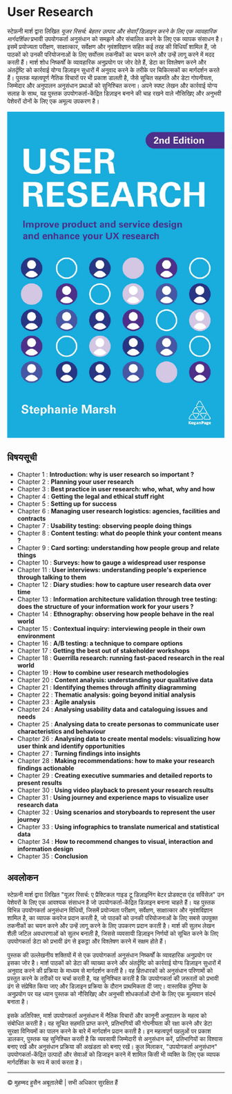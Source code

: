 <!-- ©©©©©©©©©©©©©©©©©©©©©©©© All Rights Are Reserved By Muhammad Husain Abootalebi ©©©©©©©©©©©©©©©©©©©©©©©©©©©©©©©©©© -->

# User Research

स्टेफ़नी मार्श द्वारा लिखित *यूजर रिसर्च: बेहतर उत्पाद और सेवाएँ डिज़ाइन करने के लिए एक व्यावहारिक मार्गदर्शिका* प्रभावी उपयोगकर्ता अनुसंधान को समझने और संचालित करने के लिए एक व्यापक संसाधन है। इसमें प्रयोज्यता परीक्षण, साक्षात्कार, सर्वेक्षण और नृवंशविज्ञान सहित कई तरह की विधियाँ शामिल हैं, जो पाठकों को उनकी परियोजनाओं के लिए सर्वोत्तम तकनीकों का चयन करने और उन्हें लागू करने में मदद करती हैं। मार्श शोध निष्कर्षों के व्यावहारिक अनुप्रयोग पर जोर देते हैं, डेटा का विश्लेषण करने और अंतर्दृष्टि को कार्रवाई योग्य डिज़ाइन सुधारों में अनुवाद करने के तरीके पर चिकित्सकों का मार्गदर्शन करते हैं। पुस्तक महत्वपूर्ण नैतिक विचारों पर भी प्रकाश डालती है, जैसे सूचित सहमति और डेटा गोपनीयता, जिम्मेदार और अनुपालन अनुसंधान प्रथाओं को सुनिश्चित करना। अपने स्पष्ट लेखन और कार्रवाई योग्य सलाह के साथ, यह पुस्तक उपयोगकर्ता-केंद्रित डिज़ाइन बनाने की चाह रखने वाले नौसिखिए और अनुभवी पेशेवरों दोनों के लिए एक अमूल्य उपकरण है।

![User Research](../../assets/Books/Book%20Covers/2%20-%20User%20Research.webp)

## विषयसूची

* Chapter 1 : **Introduction: why is user research so important ?**
* Chapter 2 : **Planning your user research**
* Chapter 3 : **Best practice in user research: who, what, why and how**
* Chapter 4 : **Getting the legal and ethical stuff right**
* Chapter 5 : **Setting up for success**
* Chapter 6 : **Managing user research logistics: agencies, facilities and contracts**
* Chapter 7 : **Usability testing: observing people doing things**
* Chapter 8 : **Content testing: what do people think your content means ?**
* Chapter 9 : **Card sorting: understanding how people group and relate things**
* Chapter 10 : **Surveys: how to gauge a widespread user response**
* Chapter 11 : **User interviews: understanding people's experience through talking to them**
* Chapter 12 : **Diary studies: how to capture user research data over time**
* Chapter 13 : **Information architecture validation through tree testing: does the structure of your information work for your users ?**
* Chapter 14 : **Ethnography: observing how people behave in the real world**
* Chapter 15 : **Contextual inquiry: interviewing people in their own environment**
* Chapter 16 : **A/B testing: a technique to compare options**
* Chapter 17 : **Getting the best out of stakeholder workshops**
* Chapter 18 : **Guerrilla research: running fast-paced research in the real world**
* Chapter 19 : **How to combine user research methodologies**
* Chapter 20 : **Content analysis: understanding your qualitative data**
* Chapter 21 : **Identifying themes through affinity diagramming**
* Chapter 22 : **Thematic analysis: going beyond initial analysis**
* Chapter 23 : **Agile analysis**
* Chapter 24 : **Analysing usability data and cataloguing issues and needs**
* Chapter 25 : **Analysing data to create personas to communicate user characteristics and behaviour**
* Chapter 26 : **Analysing data to create mental models: visualizing how user think and identify opportunities**
* Chapter 27 : **Turning findings into insights**
* Chapter 28 : **Making recommendations: how to make your research findings actionable**
* Chapter 29 : **Creating executive summaries and detailed reports to present results**
* Chapter 30 : **Using video playback to present your research results**
* Chapter 31 : **Using journey and experience maps to visualize user research data**
* Chapter 32 : **Using scenarios and storyboards to represent the user journey**
* Chapter 33 : **Using infographics to translate numerical and statistical data**
* Chapter 34 : **How to recommend changes to visual, interaction and information design**
* Chapter 35 : **Conclusion**

## अवलोकन

स्टेफ़नी मार्श द्वारा लिखित "यूज़र रिसर्च: ए प्रैक्टिकल गाइड टू डिज़ाइनिंग बेटर प्रोडक्ट्स एंड सर्विसेज़" उन पेशेवरों के लिए एक आवश्यक संसाधन है जो उपयोगकर्ता-केंद्रित डिज़ाइन बनाना चाहते हैं। यह पुस्तक विभिन्न उपयोगकर्ता अनुसंधान विधियों, जिसमें प्रयोज्यता परीक्षण, सर्वेक्षण, साक्षात्कार और नृवंशविज्ञान शामिल है, का व्यापक कवरेज प्रदान करती है, जो पाठकों को उनकी परियोजनाओं के लिए सबसे उपयुक्त तकनीकों का चयन करने और उन्हें लागू करने के लिए उपकरण प्रदान करती है। मार्श की सुलभ लेखन शैली जटिल अवधारणाओं को सुलभ बनाती है, जिससे व्यवसायी डिज़ाइन निर्णयों को सूचित करने के लिए उपयोगकर्ता डेटा को प्रभावी ढंग से इकट्ठा और विश्लेषण करने में सक्षम होते हैं।

पुस्तक की उल्लेखनीय शक्तियों में से एक उपयोगकर्ता अनुसंधान निष्कर्षों के व्यावहारिक अनुप्रयोग पर इसका जोर है। मार्श पाठकों को डेटा की व्याख्या करने और अंतर्दृष्टि को कार्रवाई योग्य डिज़ाइन सुधारों में अनुवाद करने की प्रक्रिया के माध्यम से मार्गदर्शन करती है। वह हितधारकों को अनुसंधान परिणामों को प्रस्तुत करने के तरीकों पर चर्चा करती है, यह सुनिश्चित करती है कि उपयोगकर्ता की ज़रूरतों को प्रभावी ढंग से संप्रेषित किया जाए और डिज़ाइन प्रक्रिया के दौरान प्राथमिकता दी जाए। वास्तविक दुनिया के अनुप्रयोग पर यह ध्यान पुस्तक को नौसिखिए और अनुभवी शोधकर्ताओं दोनों के लिए एक मूल्यवान संदर्भ बनाता है।

इसके अतिरिक्त, मार्श उपयोगकर्ता अनुसंधान में नैतिक विचारों और कानूनी अनुपालन के महत्व को संबोधित करती है। वह सूचित सहमति प्राप्त करने, प्रतिभागियों की गोपनीयता की रक्षा करने और डेटा सुरक्षा विनियमों का पालन करने के बारे में मार्गदर्शन प्रदान करती है। इन महत्वपूर्ण पहलुओं पर प्रकाश डालकर, पुस्तक यह सुनिश्चित करती है कि व्यवसायी जिम्मेदारी से अनुसंधान करें, प्रतिभागियों का विश्वास बनाए रखें और अनुसंधान प्रक्रिया की अखंडता को बनाए रखें। कुल मिलाकर, "उपयोगकर्ता अनुसंधान" उपयोगकर्ता-केंद्रित उत्पादों और सेवाओं को डिजाइन करने में शामिल किसी भी व्यक्ति के लिए एक व्यापक मार्गदर्शिका के रूप में कार्य करता है।

---

© मुहम्मद हुसैन अबूतालेबी | सभी अधिकार सुरक्षित हैं

<!-- ©©©©©©©©©©©©©©©©©©©©©©©© All Rights Are Reserved By Muhammad Husain Abootalebi ©©©©©©©©©©©©©©©©©©©©©©©©©©©©©©©©©© -->
